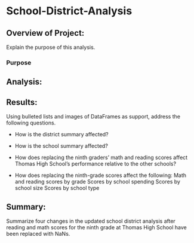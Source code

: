 # School-District-Analysis

## Overview of Project:
Explain the purpose of this analysis.

### Purpose

## Analysis:

## Results:
Using bulleted lists and images of DataFrames as support, address the following questions.

- How is the district summary affected?

- How is the school summary affected?

- How does replacing the ninth graders’ math and reading scores affect Thomas High School’s performance relative to the other schools?

- How does replacing the ninth-grade scores affect the following:
Math and reading scores by grade
Scores by school spending
Scores by school size
Scores by school type



## Summary:
Summarize four changes in the updated school district analysis after reading and math scores for the ninth grade at Thomas High School have been replaced with NaNs.
